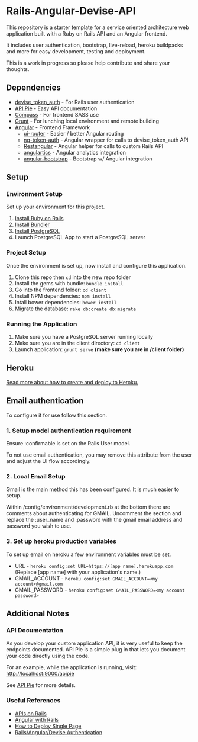 # Rails-Angular-Devise-API

This repository is a starter template for a service oriented architecture web application built with a Ruby on Rails API and an Angular frontend.

It includes user authentication, bootstrap, live-reload, heroku buildpacks and more for easy development, testing and deployment.

This is a work in progress so please help contribute and share your thoughts.


## Dependencies

+ [devise\_token\_auth](https://github.com/lynndylanhurley/devise_token_auth) - For Rails user authentication
+ [API Pie](https://github.com/Apipie/apipie-rails) - Easy API documentation
+ [Compass](http://compass-style.org/) - For frontend SASS use
+ [Grunt](http://gruntjs.com/) - For lunching local environment and remote building
+ [Angular](https://angularjs.org/) - Frontend Framework
	+ [ui-router](https://github.com/angular-ui/ui-router) - Easier / better Angular routing
	+ [ng-token-auth](https://github.com/lynndylanhurley/ng-token-auth) - Angular wrapper for calls to devise\_token\_auth API
	+ [Restangular](https://github.com/mgonto/restangular) - Angular helper for calls to custom Rails API
	+ [angulartics](http://luisfarzati.github.io/angulartics/) - Angular analytics integration
	+ [angular-bootstrap](https://angular-ui.github.io/bootstrap/) - Bootstrap w/ Angular integration


## Setup

### Environment Setup
Set up your environment for this project.

1. [Install Ruby on Rails](http://guides.railsgirls.com/install/#setup-for-os-x)
2. [Install Bundler](http://bundler.io/)
3. [Install PostgreSQL](http://www.postgresql.org/download/)
4. Launch PostgreSQL App to start a PostgreSQL server

### Project Setup

Once the environment is set up, now install and configure this application.

1. Clone this repo then `cd` into the new repo folder
2. Install the gems with bundle: `bundle install`
3. Go into the frontend folder: `cd client`
4. Install NPM dependencies: `npm install`
5. Intall bower dependencies: `bower install`
6. Migrate the database: `rake db:create db:migrate`

### Running the Application

1. Make sure you have a PostgreSQL server running locally
2. Make sure you are in the client directory: `cd client`
3. Launch application: `grunt serve` **(make sure you are in /client folder)**


## Heroku

[Read more about how to create and deploy to Heroku.](./HEROKU.md)

## Email authentication

To configure it for use follow this section.

### 1. Setup model authentication requirement

Ensure :confirmable is set on the Rails User model.

To not use email authentication, you may remove this attribute from the user and adjust the UI flow accordingly.

### 2. Local Email Setup

Gmail is the main method this has been configured. It is much easier to setup.

Within /config/environment/development.rb at the bottom there are comments about authenticating for GMAIL. Uncomment the section and replace the :user_name and :password with the gmail email address and password you wish to use.

### 3. Set up heroku production variables

To set up email on heroku a few environment variables must be set.

+ URL - `heroku config:set URL=https://[app name].herokuapp.com` (Replace [app name] with your application's name.)
+ GMAIL_ACCOUNT - `heroku config:set GMAIL_ACCOUNT=<my account>@gmail.com`
+ GMAIL_PASSWORD - `heroku config:set GMAIL_PASSWORD=<my account password>`

## Additional Notes

### API Documentation

As you develop your custom application API, it is very useful to keep the endpoints documented. API Pie is a simple plug in that lets you document your code directly using the code.

For an example, while the application is running, visit: [http://localhost:9000/apipie](http://localhost:9000/apipie)

See [API Pie](https://github.com/Apipie/apipie-rails) for more details.


### Useful References

+ [APIs on Rails](http://apionrails.icalialabs.com/book/)
+ [Angular with Rails](http://www.angularonrails.com/ruby-on-rails-angularjs-single-page-application/)
+ [How to Deploy Single Page](http://www.angularonrails.com/deploy-angular-rails-single-page-application-heroku/)
+ [Rails/Angular/Devise Authentication](https://www.airpair.com/ruby-on-rails/posts/authentication-with-angularjs-and-ruby-on-rails)
